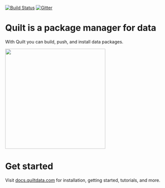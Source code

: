 [![Build Status](https://travis-ci.org/quiltdata/quilt-compiler.svg?branch=master)](https://travis-ci.org/quiltdata/quilt)
[![Gitter](https://img.shields.io/gitter/room/nwjs/nw.js.svg)]()

# Quilt is a package manager for data
With Quilt you can build, push, and install data packages.

<img width="320" src="https://github.com/quiltdata/resources/blob/955656180ef6398a2729c7ebc28e5dc708f26bd3/img/big-picture.png?raw=true" />

# Get started
Visit [docs.quiltdata.com](https://docs.quiltdata.com) for installation, getting started, tutorials, and more.
